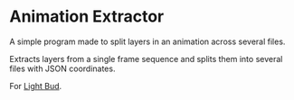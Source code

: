 # Animation Extractor

A simple program made to split layers in an 
animation across several files.  

Extracts layers from a single frame sequence and splits them
into several files with JSON coordinates.

For [Light Bud](https://github.com/shrub719/light-bud).
